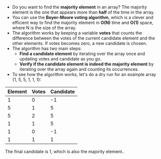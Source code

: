 - Do you want to find the **majority element** in an array? The majority element is the one that appears more than **half** of the time in the array.
- You can use the **Boyer-Moore voting algorithm**, which is a clever and efficient way to find the majority element in **O(N)** time and **O(1)** space, where N is the size of the array.
- The algorithm works by keeping a variable **votes** that counts the difference between the votes of the current candidate element and the other elements. If votes becomes zero, a new candidate is chosen.
- The algorithm has two main steps:
    - **Find a candidate element** by iterating over the array once and updating votes and candidate as you go.
    - **Verify if the candidate element is indeed the majority element** by iterating over the array again and counting its occurrences.
- To see how the algorithm works, let's do a dry run for an example array {1, 5, 5, 1, 1, 1}:

| Element | Votes | Candidate |
|---------|-------|-----------|
| 1       | 0     | -1        |
| 5       | 1     | 5         |
| 5       | 2     | 5         |
| 1       | 1     | 5         |
| 1       | 0     | -1        |
| 1       | 1     | 1         |

The final candidate is 1, which is also the majority element..

